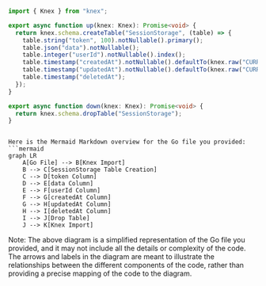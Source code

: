 ```ts

import { Knex } from "knex";

export async function up(knex: Knex): Promise<void> {
  return knex.schema.createTable("SessionStorage", (table) => {
    table.string("token", 100).notNullable().primary();
    table.json("data").notNullable();
    table.integer("userId").notNullable().index();
    table.timestamp("createdAt").notNullable().defaultTo(knex.raw("CURRENT_TIMESTAMP"));
    table.timestamp("updatedAt").notNullable().defaultTo(knex.raw("CURRENT_TIMESTAMP"));
    table.timestamp("deletedAt");
  });
}

export async function down(knex: Knex): Promise<void> {
  return knex.schema.dropTable("SessionStorage");
}


```

```mermaid

Here is the Mermaid Markdown overview for the Go file you provided:
```mermaid
graph LR
    A[Go File] --> B[Knex Import]
    B --> C[SessionStorage Table Creation]
    C --> D[token Column]
    D --> E[data Column]
    E --> F[userId Column]
    F --> G[createdAt Column]
    G --> H[updatedAt Column]
    H --> I[deletedAt Column]
    I --> J[Drop Table]
    J --> K[Knex Import]
```
Note: The above diagram is a simplified representation of the Go file you provided, and it may not include all the details or complexity of the code. The arrows and labels in the diagram are meant to illustrate the relationships between the different components of the code, rather than providing a precise mapping of the code to the diagram.

```
